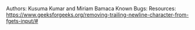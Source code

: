 Authors: Kusuma Kumar and Miriam Bamaca
Known Bugs:
Resources: https://www.geeksforgeeks.org/removing-trailing-newline-character-from-fgets-input/#
